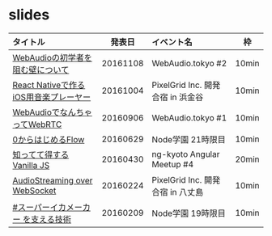 # slides

|タイトル|発表日|イベント名|枠|
|:-------|:----:|:---------|:-:|
|[WebAudioの初学者を阻む壁について](http://leader22.github.io/slides/webaudio_tokyo-2/)|20161108|WebAudio.tokyo #2|10min|
|[React Nativeで作るiOS用音楽プレーヤー](http://leader22.github.io/slides/pxg_camp-2016b/)|20161004|PixelGrid Inc. 開発合宿 in 浜金谷|10min|
|[WebAudioでなんちゃってWebRTC](http://leader22.github.io/slides/webaudio_tokyo-1/)|20160906|WebAudio.tokyo #1|10min|
|[0からはじめるFlow](http://leader22.github.io/slides/node_gakuen-21/)|20160629|Node学園 21時限目|10min|
|[知ってて得するVanilla JS](http://leader22.github.io/slides/ng_kyoto-4/)|20160430|ng-kyoto Angular Meetup #4|20min|
|[AudioStreaming over WebSocket](http://leader22.github.io/slides/pxg_camp-2016a/)|20160224|PixelGrid Inc. 開発合宿 in 八丈島|10min|
|[#スーパーイカメーカー を支える技術](http://leader22.github.io/slides/node_gakuen-19/)|20160209|Node学園 19時限目|10min|
